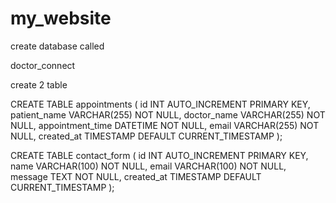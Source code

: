 # my_website
create database called 

doctor_connect

create 2 table 

CREATE TABLE appointments (
    id INT AUTO_INCREMENT PRIMARY KEY,
    patient_name VARCHAR(255) NOT NULL,
    doctor_name VARCHAR(255) NOT NULL,
    appointment_time DATETIME NOT NULL,
    email VARCHAR(255) NOT NULL,
    created_at TIMESTAMP DEFAULT CURRENT_TIMESTAMP
);


CREATE TABLE contact_form (
    id INT AUTO_INCREMENT PRIMARY KEY,
    name VARCHAR(100) NOT NULL,
    email VARCHAR(100) NOT NULL,
    message TEXT NOT NULL,
    created_at TIMESTAMP DEFAULT CURRENT_TIMESTAMP
);
